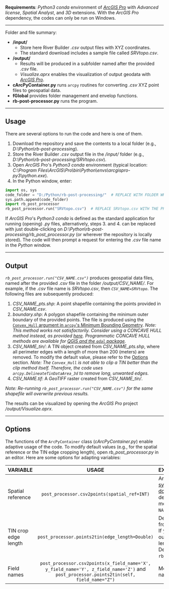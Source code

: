 **Requirements**: *Python3 conda* environment of [*ArcGIS Pro*](https://www.esri.com/en-us/arcgis/products/arcgis-pro/resources) with *Advanced license*, *Spatial Analyst*, and *3D* extensions. With the *ArcGIS Pro* dependency, the codes can only be run on Windows.

***

Folder and file summary:

 - **/input/**
	 + Store here River Builder *.csv* output files with XYZ coordinates.
	 + The standard download includes a sample file called *SRVtopo.csv*.
 - **/output/**
	 + Results will be produced in a subfolder named after the provided *.csv* file.
	 + *Visualize.aprx* enables the visualization of output geodata with [*ArcGIS Pro*](https://www.esri.com/en-us/arcgis/products/arcgis-pro/resources).
 - **cArcPyContainer.py** runs `arcpy` routines for converting *.csv* XYZ point files to geospatial data.
 - **fGlobal** provides folder management and envelop functions.
 - **rb-post-processor.py** runs the program.


***


## Usage
There are several options to run the code and here is one of them.

1. Download the repository and save the contents to a local folder (e.g., *D:\Python\rb-post-processing*).
2. Store the River Builder *.csv* output file in the */input/* folder (e.g., *D:\Python\rb-post-processing/SRVtopo.csv*).
3. Open *ArcGIS Pro*'s *Python3 conda* environment (typical location: *C:\Program Files\ArcGIS\Pro\bin\Python\envs\arcgispro-py3\python.exe*).
4. In the Python window, enter:

``` python
import os, sys
code_folder = "D:/Python/rb-post-processing/"  # REPLACE WITH FOLDER WHERE THIS REPOSITORY IS STORED
sys.path.append(code_folder)
import rb_post_processor
rb_post_processor.run("SRVtopo.csv")  # REPLACE SRVtopo.csv WITH THE PROVIDED .CSV FILE NAME
```

If *ArcGIS Pro*'s *Python3 conda* is defined as the standard application for running (opening) *.py* files, alternatively, steps 3. and 4. can be replaced with just double-clicking on *D:\Python\rb-post-processing/rb_post_processor.py* (or wherever the repository is locally stored). The code will then prompt a request for entering the *.csv* file name in the *Python* window.

***

## Output

*`rb_post_processor.run("CSV_NAME.csv")`* produces geospatial data files, named after the provided *.csv* file in the folder */output/CSV_NAME/*. For example, if the *.csv* file name is *SRVtopo.csv*, then *`CSV_NAME=SRVtopo`*. The following files are subsequently produced:

1. *CSV_NAME_pts.shp*: A point shapefile containing the points provided in *CSV_NAME.csv*.
2. *boundary.shp*: A polygon shapefile containing the minimum outer boundary of the provided points. The file is produced using the [`Convex_Hull` argument in `arcpy`'s Minimum Bounding Geometry](https://pro.arcgis.com/en/pro-app/tool-reference/data-management/minimum-bounding-geometry.htm). *Note: This method works not satisfactorily. Consider using a CONCAVE HULL method instead, as provided [here](https://community.esri.com/blogs/richard_fairhurst/2015/06/11/bruce-harolds-concave-hull-estimator-tool-enhanced). Programmatic CONCAVE HULL methods are available for [QGIS and the `gdal` package](https://docs.qgis.org/3.4/de/docs/user_manual/processing_algs/qgis/vectorgeometry.html#concave-hull-alpha-shapes).*
3. *CSV_NAME_tin/*: A TIN object created from *CSV_NAME_pts.shp*, where all perimeter edges with a length of more than 200 (meters) are removed. To modify the default value, please refer to the [Options](#Options) section. *Note: The `Convex_Hull` is not able to clip a TIN better than the clip method itself. Therefore, the code uses `arcpy.DelineateTinDataArea_3d` to remove long, unwanted edges.*
5. *CSV_NAME.tif*: A *GeoTIFF* raster created from *CSV_NAME_tin/*.

*Note: Re-running `rb_post_processor.run("CSV_NAME.csv")` for the same shapefile will overwrite previous results.*

The results can be visualized by opening the *ArcGIS Pro* project */output/Visualize.aprx*.

***

## Options
The functions of the `ArcPyContainer` class (*cArcPyContainer.py*) enable adaptive usage of the code. To modify default values (e.g., for the spatial reference or the TIN edge cropping length), open *rb_post_processor.py* in an editor. Here are some options for adapting variables:

|VARIABLE| USAGE| EXPLANATION |
|:-------|:----:|:------------|
|Spatial reference|`post_processor.csv2points(spatial_ref=INT)`| An *Integer* number of a [projected coordinate system](http://desktop.arcgis.com/en/arcmap/10.3/guide-books/map-projections/about-projected-coordinate-systems.htm). Use the *WKID* number listed in this [PDF document](http://desktop.arcgis.com/en/arcmap/10.3/guide-books/map-projections/pdf/projected_coordinate_systems.pdf) to set the `spatial_ref` variable. The default value is `spatial_ref=26942` (i.e., the metric `NAD_1983_StatePlane_California_II_FIPS_0402`).|
|TIN crop edge length|`post_processor.points2tin(edge_length=Double)`| Define the edge lengths that will be deleted from the TIN. The default value is 200 (meters). If you are unsure which value to use, open the output TIN in *ArcGIS Pro* and measure the lengths of edges you want to keep or delete. Define the desired threshold value and re-run `rb_post_processor.run("CSV_NAME.csv")`.|
|Field names|`post_processor.csv2points(x_field_name='X', y_field_name='Y', z_field_name='Z')` and `post_processor.points2tin(self, field_name="Z")`| Modify the field names according to the column names of *CSV_NAME.csv*.|




